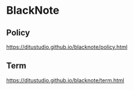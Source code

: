 # BlackNote

## Policy

https://ditustudio.github.io/blacknote/policy.html

## Term

https://ditustudio.github.io/blacknote/term.html
